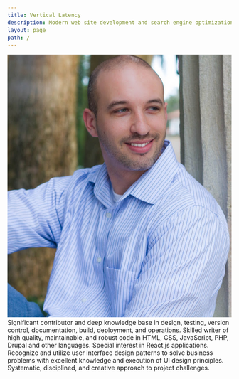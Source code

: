 ```yaml
---
title: Vertical Latency
description: Modern web site development and search engine optimization
layout: page
path: /
---
```


![Headshot](./headshot.jpg#alignRight) Significant contributor and deep knowledge base in design, testing, version control, documentation, build, deployment, and operations. Skilled writer of high quality, maintainable, and robust code in HTML, CSS, JavaScript, PHP, Drupal and other languages. Special interest in React.js applications. Recognize and utilize user interface design patterns to solve business problems with excellent knowledge and execution of UI design principles. Systematic, disciplined, and creative approach to project challenges.
